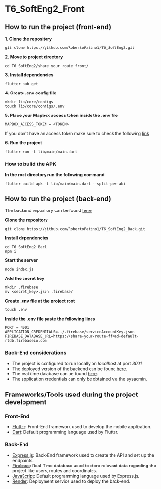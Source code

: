 # T6_SoftEng2_Front

## How to run the project (front-end)
**1. Clone the repository**
```
git clone https://github.com/RobertoPatino1/T6_SoftEng2.git
```
**2. Move to project directory**
```
cd T6_SoftEng2/share_your_route_front/
```

**3. Install dependencies**
```
flutter pub get
```

**4. Create .env config file**
```
mkdir lib/core/configs
touch lib/core/configs/.env
```

**5. Place your Mapbox access token inside the .env file**
```
MAPBOX_ACCESS_TOKEN = <TOKEN>
```
If you don't have an access token make sure to check the following [link](https://docs.mapbox.com/help/getting-started/access-tokens/)

**6. Run the project**
```
flutter run -t lib/main/main.dart
```
### How to build the APK
**In the root directory run the following command**
```
flutter build apk -t lib/main/main.dart --split-per-abi
```

## How to run the project (back-end)
The backend repository can be found [here](https://github.com/RobertoPatino1/T6_SoftEng2_Back).

**Clone the repository**
```
git clone https://github.com/RobertoPatino1/T6_SoftEng2_Back.git
```

**Install dependencies**
```
cd T6_SoftEng2_Back
npm i
```

**Start the server**
```
node index.js
```

**Add the secret key**
```
mkdir .firebase
mv <secret_key>.json .firebase/
```

**Create .env file at the project root**
```
touch .env
```
**Inside the .env file paste the following lines**
```
PORT = 4001
APPLICATION_CREDENTIALS=../.firebase/serviceAccountKey.json
FIREBASE_DATABASE_URL=https://share-your-route-ff4ad-default-rtdb.firebaseio.com
```
### Back-End considerations
- The project is configured to run locally on *localhost* at port *3001*
- The deployed version of the backend can be found [here](https://shareyourroute-back.onrender.com/).
- The real time database can be found [here](https://share-your-route-ff4ad-default-rtdb.firebaseio.com).
- The application credentials can only be obtained via the sysadmin.

## Frameworks/Tools used during the project development
### Front-End
- [Flutter](https://flutter.dev/): Front-End framework used to develop the mobile application.
- [Dart](https://dart.dev/): Default programming language used by Flutter.
  
### Back-End
- [Express.js](https://expressjs.com/): Back-End framework used to create the API and set up the endpoints.
- [Firebase](https://firebase.google.com/): Real-Time database used to store relevant data regarding the project like users, routes and coordinates.
- [JavaScript](https://developer.mozilla.org/es/docs/Web/JavaScript): Default programming language used by Express.js.
- [Render](https://render.com/): Deployment service used to deploy the back-end.
